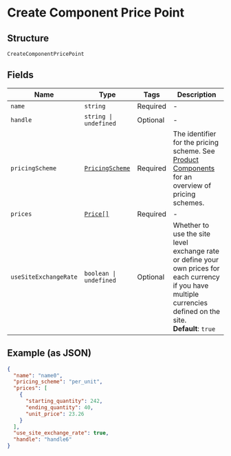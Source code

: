 
# Create Component Price Point

## Structure

`CreateComponentPricePoint`

## Fields

| Name | Type | Tags | Description |
|  --- | --- | --- | --- |
| `name` | `string` | Required | - |
| `handle` | `string \| undefined` | Optional | - |
| `pricingScheme` | [`PricingScheme`](../../doc/models/pricing-scheme.md) | Required | The identifier for the pricing scheme. See [Product Components](https://help.chargify.com/products/product-components.html) for an overview of pricing schemes. |
| `prices` | [`Price[]`](../../doc/models/price.md) | Required | - |
| `useSiteExchangeRate` | `boolean \| undefined` | Optional | Whether to use the site level exchange rate or define your own prices for each currency if you have multiple currencies defined on the site.<br>**Default**: `true` |

## Example (as JSON)

```json
{
  "name": "name0",
  "pricing_scheme": "per_unit",
  "prices": [
    {
      "starting_quantity": 242,
      "ending_quantity": 40,
      "unit_price": 23.26
    }
  ],
  "use_site_exchange_rate": true,
  "handle": "handle6"
}
```

